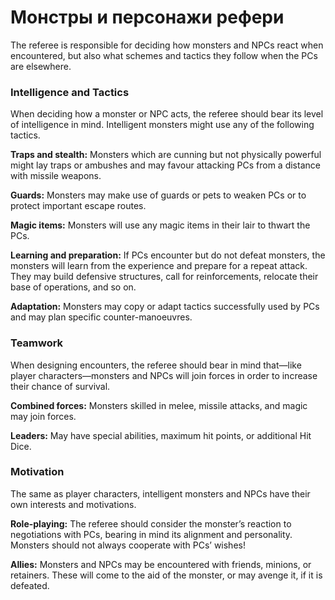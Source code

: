 # Монстры и персонажи рефери

The referee is responsible for deciding how monsters and NPCs react when encountered, but also what schemes and tactics they follow when the PCs are elsewhere.

### Intelligence and Tactics

When deciding how a monster or NPC acts, the referee should bear its level of intelligence in mind. Intelligent monsters might use any of the following tactics.

**Traps and stealth:** Monsters which are cunning but not physically powerful might lay traps or ambushes and may favour attacking PCs from a distance with missile weapons.

**Guards:** Monsters may make use of guards or pets to weaken PCs or to protect important escape routes.

**Magic items:** Monsters will use any magic items in their lair to thwart the PCs.

**Learning and preparation:** If PCs encounter but do not defeat monsters, the monsters will learn from the experience and prepare for a repeat attack. They may build defensive structures, call for reinforcements, relocate their base of operations, and so on.

**Adaptation:** Monsters may copy or adapt tactics successfully used by PCs and may plan specific counter-manoeuvres.

### Teamwork

When designing encounters, the referee should bear in mind that—like player characters—monsters and NPCs will join forces in order to increase their chance of survival.

**Combined forces:** Monsters skilled in melee, missile attacks, and magic may join forces.

**Leaders:** May have special abilities, maximum hit points, or additional Hit Dice.

### Motivation

The same as player characters, intelligent monsters and NPCs have their own interests and motivations.

**Role-playing:** The referee should consider the monster’s reaction to negotiations with PCs, bearing in mind its alignment and personality. Monsters should not always cooperate with PCs’ wishes!

**Allies:** Monsters and NPCs may be encountered with friends, minions, or retainers. These will come to the aid of the monster, or may avenge it, if it is defeated.
